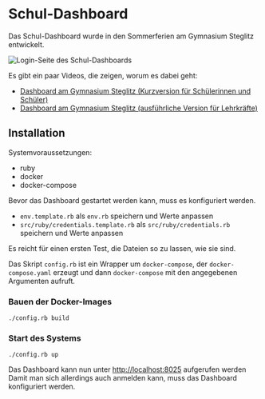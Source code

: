 # Schul-Dashboard

Das Schul-Dashboard wurde in den Sommerferien am Gymnasium Steglitz entwickelt.

![Login-Seite des Schul-Dashboards](https://github.com/specht/schul-dashboard/raw/master/doc/login-screen.png)

Es gibt ein paar Videos, die zeigen, worum es dabei geht:

- [Dashboard am Gymnasium Steglitz (Kurzversion für Schülerinnen und Schüler)](https://youtu.be/EGQ0Gkeu1To)
- [Dashboard am Gymnasium Steglitz (ausführliche Version für Lehrkräfte)](https://youtu.be/BYqWu9Yft8s)

## Installation

Systemvoraussetzungen: 

- ruby
- docker
- docker-compose

Bevor das Dashboard gestartet werden kann, muss es konfiguriert werden.

* `env.template.rb` als `env.rb` speichern und Werte anpassen
* `src/ruby/credentials.template.rb` als `src/ruby/credentials.rb` speichern und Werte anpassen

Es reicht für einen ersten Test, die Dateien so zu lassen, wie sie sind.

Das Skript `config.rb` ist ein Wrapper um `docker-compose`, der `docker-compose.yaml` erzeugt und dann `docker-compose` mit den angegebenen Argumenten aufruft.

### Bauen der Docker-Images

    ./config.rb build
    
### Start des Systems

    ./config.rb up
    
Das Dashboard kann nun unter [http://localhost:8025](http://localhost:8025) aufgerufen werden Damit man sich allerdings auch anmelden kann, muss das Dashboard konfiguriert werden.

